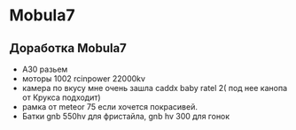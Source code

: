 # Mobula7

## Доработка Mobula7
- А30 разьем
- моторы 1002 rcinpower 22000kv
- камера по вкусу мне очень зашла caddx baby ratel 2( под нее канопа от Крукса подходит)
- рамка от meteor 75 если хочется покрасивей. 
- Батки gnb 550hv для фристайла, gnb hv 300 для гонок
